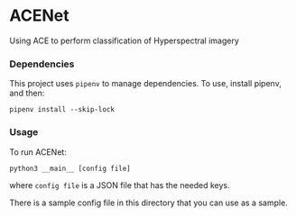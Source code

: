 # ACENet
Using ACE to perform classification of Hyperspectral imagery

### Dependencies
This project uses `pipenv` to manage dependencies. To use, install pipenv, and then:
```
pipenv install --skip-lock
```

### Usage
To run ACENet: 
```
python3 __main__ [config file]
```
where `config file` is a JSON file that has the needed keys. 

There is a sample config file in this directory that you can use as a sample.